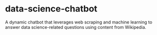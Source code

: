 # data-science-chatbot
A dynamic chatbot that leverages web scraping and machine learning to answer data science-related questions using content from Wikipedia.
